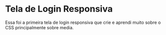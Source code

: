 # Tela de Login Responsiva
Essa foi a primeira tela de login responsiva que crie e aprendi muito sobre o CSS principalmente sobre media.
